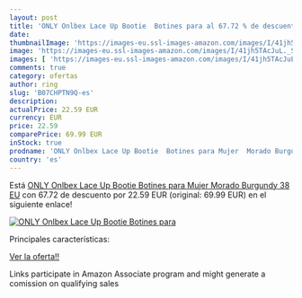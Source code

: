 ```yaml
---
layout: post
title: 'ONLY Onlbex Lace Up Bootie  Botines para al 67.72 % de descuento'
date: 
thumbnailImage: 'https://images-eu.ssl-images-amazon.com/images/I/41jh5TAcJuL._SL200_.jpg'
image: 'https://images-eu.ssl-images-amazon.com/images/I/41jh5TAcJuL._SL200_.jpg'
images: [ 'https://images-eu.ssl-images-amazon.com/images/I/41jh5TAcJuL._SL200_.jpg' ]
comments: true
category: ofertas
author: ring
slug: 'B07CHPTN9Q-es'
description:
actualPrice: 22.59 EUR
currency: EUR
price: 22.59
comparePrice: 69.99 EUR
inStock: true
prodname: 'ONLY Onlbex Lace Up Bootie  Botines para Mujer  Morado Burgundy  38 EU'
country: 'es'
---
```


Está [ONLY Onlbex Lace Up Bootie  Botines para Mujer  Morado Burgundy  38 EU](https://www.amazon.es/dp/B07CHPTN9Q/?tag=tolees-21) con 67.72 de descuento por 22.59 EUR (original: 69.99 EUR) en el siguiente enlace!

[![ONLY Onlbex Lace Up Bootie  Botines para](https://images-eu.ssl-images-amazon.com/images/I/41jh5TAcJuL._SL200_.jpg)](https://www.amazon.es/dp/B07CHPTN9Q/?tag=tolees-21)

Principales características:


[Ver la oferta!!](https://www.amazon.es/dp/B07CHPTN9Q/?tag=tolees-21)

Links participate in Amazon Associate program and might generate a comission on qualifying sales



